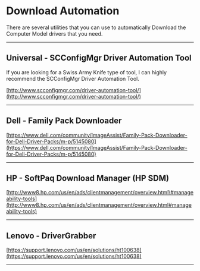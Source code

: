 # Download Automation

There are several utilities that you can use to automatically Download the Computer Model drivers that you need.

---

## Universal - SCConfigMgr Driver Automation Tool

If you are looking for a Swiss Army Knife type of tool, I can highly recommend the SCConfigMgr Driver Automation Tool.

[http://www.scconfigmgr.com/driver-automation-tool/](http://www.scconfigmgr.com/driver-automation-tool/)

---

## Dell - Family Pack Downloader

[https://www.dell.com/community/ImageAssist/Family-Pack-Downloader-for-Dell-Driver-Packs/m-p/5145080](https://www.dell.com/community/ImageAssist/Family-Pack-Downloader-for-Dell-Driver-Packs/m-p/5145080)

---

## HP - SoftPaq Download Manager \(HP SDM\)

[http://www8.hp.com/us/en/ads/clientmanagement/overview.html\#manageability-tools](http://www8.hp.com/us/en/ads/clientmanagement/overview.html#manageability-tools)

---

## Lenovo - DriverGrabber

[https://support.lenovo.com/us/en/solutions/ht100638](https://support.lenovo.com/us/en/solutions/ht100638)

---




